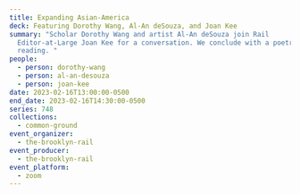 ```yaml
---
title: Expanding Asian-America
deck: Featuring Dorothy Wang, Al-An deSouza, and Joan Kee
summary: "Scholar Dorothy Wang and artist Al-An deSouza join Rail
  Editor-at-Large Joan Kee for a conversation. We conclude with a poetry
  reading. "
people:
  - person: dorothy-wang
  - person: al-an-desouza
  - person: joan-kee
date: 2023-02-16T13:00:00-0500
end_date: 2023-02-16T14:30:00-0500
series: 748
collections:
  - common-ground
event_organizer:
  - the-brooklyn-rail
event_producer:
  - the-brooklyn-rail
event_platform:
  - zoom
---
```

